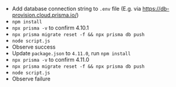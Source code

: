 - Add database connection string to `.env` file (E.g. via https://db-provision.cloud.prisma.io/)
- `npm install`
- `npx prisma -v` to confirm 4.10.1
- `npx prisma migrate reset -f && npx prisma db push`
- `node script.js`
- Observe success
- Update `package.json` to `4.11.0`, run `npm install`
- `npx prisma -v` to confirm 4.11.0
- `npx prisma migrate reset -f && npx prisma db push`
- `node script.js`
- Observe failure
